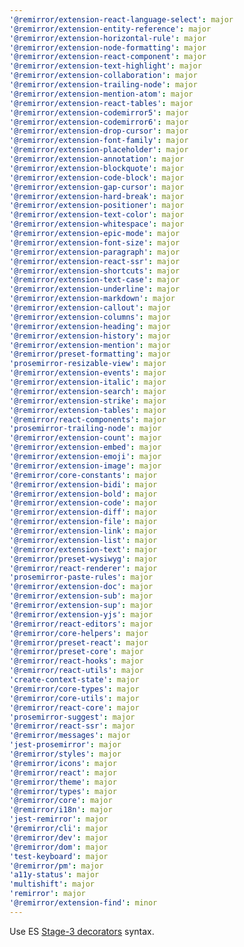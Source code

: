 ```yaml
---
'@remirror/extension-react-language-select': major
'@remirror/extension-entity-reference': major
'@remirror/extension-horizontal-rule': major
'@remirror/extension-node-formatting': major
'@remirror/extension-react-component': major
'@remirror/extension-text-highlight': major
'@remirror/extension-collaboration': major
'@remirror/extension-trailing-node': major
'@remirror/extension-mention-atom': major
'@remirror/extension-react-tables': major
'@remirror/extension-codemirror5': major
'@remirror/extension-codemirror6': major
'@remirror/extension-drop-cursor': major
'@remirror/extension-font-family': major
'@remirror/extension-placeholder': major
'@remirror/extension-annotation': major
'@remirror/extension-blockquote': major
'@remirror/extension-code-block': major
'@remirror/extension-gap-cursor': major
'@remirror/extension-hard-break': major
'@remirror/extension-positioner': major
'@remirror/extension-text-color': major
'@remirror/extension-whitespace': major
'@remirror/extension-epic-mode': major
'@remirror/extension-font-size': major
'@remirror/extension-paragraph': major
'@remirror/extension-react-ssr': major
'@remirror/extension-shortcuts': major
'@remirror/extension-text-case': major
'@remirror/extension-underline': major
'@remirror/extension-markdown': major
'@remirror/extension-callout': major
'@remirror/extension-columns': major
'@remirror/extension-heading': major
'@remirror/extension-history': major
'@remirror/extension-mention': major
'@remirror/preset-formatting': major
'prosemirror-resizable-view': major
'@remirror/extension-events': major
'@remirror/extension-italic': major
'@remirror/extension-search': major
'@remirror/extension-strike': major
'@remirror/extension-tables': major
'@remirror/react-components': major
'prosemirror-trailing-node': major
'@remirror/extension-count': major
'@remirror/extension-embed': major
'@remirror/extension-emoji': major
'@remirror/extension-image': major
'@remirror/core-constants': major
'@remirror/extension-bidi': major
'@remirror/extension-bold': major
'@remirror/extension-code': major
'@remirror/extension-diff': major
'@remirror/extension-file': major
'@remirror/extension-link': major
'@remirror/extension-list': major
'@remirror/extension-text': major
'@remirror/preset-wysiwyg': major
'@remirror/react-renderer': major
'prosemirror-paste-rules': major
'@remirror/extension-doc': major
'@remirror/extension-sub': major
'@remirror/extension-sup': major
'@remirror/extension-yjs': major
'@remirror/react-editors': major
'@remirror/core-helpers': major
'@remirror/preset-react': major
'@remirror/preset-core': major
'@remirror/react-hooks': major
'@remirror/react-utils': major
'create-context-state': major
'@remirror/core-types': major
'@remirror/core-utils': major
'@remirror/react-core': major
'prosemirror-suggest': major
'@remirror/react-ssr': major
'@remirror/messages': major
'jest-prosemirror': major
'@remirror/styles': major
'@remirror/icons': major
'@remirror/react': major
'@remirror/theme': major
'@remirror/types': major
'@remirror/core': major
'@remirror/i18n': major
'jest-remirror': major
'@remirror/cli': major
'@remirror/dev': major
'@remirror/dom': major
'test-keyboard': major
'@remirror/pm': major
'a11y-status': major
'multishift': major
'remirror': major
'@remirror/extension-find': minor
---
```


Use ES [Stage-3 decorators](https://github.com/tc39/proposal-decorators) syntax.
